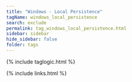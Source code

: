 ```yaml
---
title: "Windows - Local Persistence"
tagName: windows_local_persistence
search: exclude
permalink: tag_windows_local_persistence.html
sidebar: sidebar
hide_sidebar: false
folder: tags
---
```


{% include taglogic.html %}

{% include links.html %}
